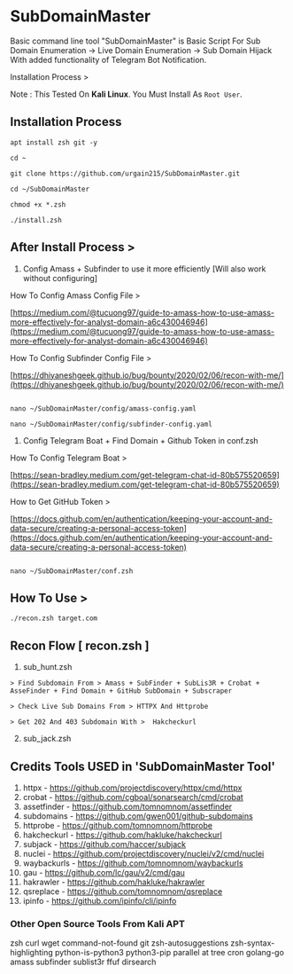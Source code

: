 # SubDomainMaster

Basic command line tool "SubDomainMaster" is Basic Script For Sub Domain Enumeration -> Live Domain Enumeration -> Sub Domain Hijack With added functionality of Telegram Bot Notification.

Installation Process >

Note : This Tested On **Kali Linux**. You Must Install As `Root User`.

## Installation  Process

```
apt install zsh git -y

cd ~

git clone https://github.com/urgain215/SubDomainMaster.git

cd ~/SubDomainMaster

chmod +x *.zsh

./install.zsh

```

## After Install Process >

1. Config Amass + Subfinder to use it more efficiently [Will also work without configuring]

How To Config Amass Config File >

[https://medium.com/@tucuong97/guide-to-amass-how-to-use-amass-more-effectively-for-analyst-domain-a6c430046946](https://medium.com/@tucuong97/guide-to-amass-how-to-use-amass-more-effectively-for-analyst-domain-a6c430046946)

How To Config Subfinder Config File >

[https://dhiyaneshgeek.github.io/bug/bounty/2020/02/06/recon-with-me/](https://dhiyaneshgeek.github.io/bug/bounty/2020/02/06/recon-with-me/)


```

nano ~/SubDomainMaster/config/amass-config.yaml

nano ~/SubDomainMaster/config/subfinder-config.yaml

```

1. Config Telegram Boat + Find Domain + Github Token in conf.zsh

How To Config Telegram Boat >

[https://sean-bradley.medium.com/get-telegram-chat-id-80b575520659](https://sean-bradley.medium.com/get-telegram-chat-id-80b575520659)

How to Get GitHub Token > 

[https://docs.github.com/en/authentication/keeping-your-account-and-data-secure/creating-a-personal-access-token](https://docs.github.com/en/authentication/keeping-your-account-and-data-secure/creating-a-personal-access-token)

```

nano ~/SubDomainMaster/conf.zsh

```

## How To Use >

```
./recon.zsh target.com
```

## Recon Flow [ recon.zsh ]

1. sub_hunt.zsh

```
> Find Subdomain From > Amass + SubFinder + SubLis3R + Crobat + AsseFinder + Find Domain + GitHub SubDomain + Subscraper
```

```
> Check Live Sub Domains From > HTTPX And Httprobe
```

```
> Get 202 And 403 Subdomain With >  Hakcheckurl
``` 

2. sub_jack.zsh


## Credits Tools USED in 'SubDomainMaster Tool' 

1. httpx - https://github.com/projectdiscovery/httpx/cmd/httpx
2. crobat - https://github.com/cgboal/sonarsearch/cmd/crobat
3. assetfinder - https://github.com/tomnomnom/assetfinder
4. subdomains - https://github.com/gwen001/github-subdomains
5. httprobe - https://github.com/tomnomnom/httprobe
6. hakcheckurl - https://github.com/hakluke/hakcheckurl
7. subjack - https://github.com/haccer/subjack
8. nuclei - https://github.com/projectdiscovery/nuclei/v2/cmd/nuclei
9. waybackurls - https://github.com/tomnomnom/waybackurls
10. gau - https://github.com/lc/gau/v2/cmd/gau
11. hakrawler - https://github.com/hakluke/hakrawler
12. qsreplace - https://github.com/tomnomnom/qsreplace
13. ipinfo - https://github.com/ipinfo/cli/ipinfo


### Other Open Source Tools From Kali APT

zsh curl wget command-not-found git zsh-autosuggestions zsh-syntax-highlighting python-is-python3 python3-pip parallel at tree cron golang-go amass subfinder sublist3r ffuf dirsearch
